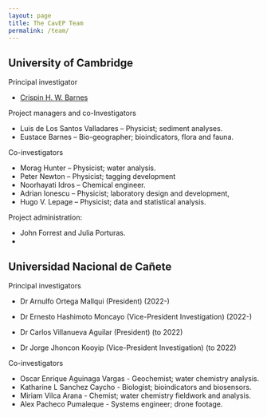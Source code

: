 ```yaml
---
layout: page
title: The CavEP Team
permalink: /team/
---
```


## University of Cambridge

Principal investigator
* <a href="https://www.phy.cam.ac.uk/directory/barnesc">Crispin H. W. Barnes</a>
  
Project managers and co-Investigators
* Luis de Los Santos Valladares – Physicist; sediment analyses. 
* Eustace Barnes – Bio-geographer; bioindicators, flora and fauna.

Co-investigators
* Morag Hunter – Physicist; water analysis.
* Peter Newton – Physicist; tagging development
* Noorhayati Idros – Chemical engineer.
* Adrian Ionescu – Physicist; laboratory design and development, 
* Hugo V. Lepage – Physicist; data and statistical analysis.

Project administration:
* John Forrest and Julia Porturas.
* 

## Universidad Nacional de Cañete

Principal investigators
* Dr Arnulfo Ortega Mallqui (President) (2022-)
* Dr Ernesto Hashimoto Moncayo (Vice-President Investigation) (2022-)

* Dr Carlos Villanueva Aguilar (President) (to 2022)
* Dr Jorge Jhoncon Kooyip (Vice-President Investigation) (to 2022)
  
Co-investigators
* Oscar Enrique Aguinaga Vargas - Geochemist; water chemistry analysis.
* Katharine L Sanchez Caycho - Biologist; bioindicators and biosensors.
* Miriam Vilca Arana - Chemist; water chemistry fieldwork and analysis.
* Alex Pacheco Pumaleque - Systems engineer; drone footage.
